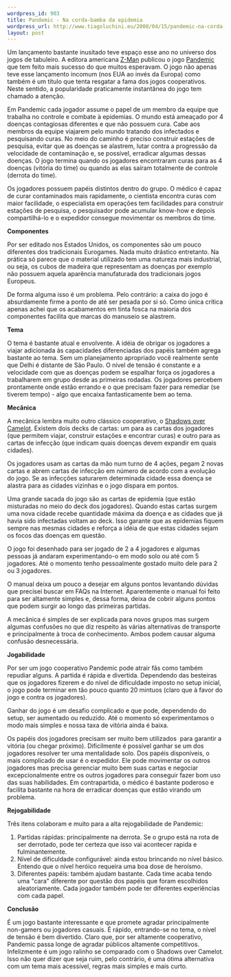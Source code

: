 ```yaml
--- 
wordpress_id: 903
title: Pandemic - Na corda-bamba da epidemia
wordpress_url: http://www.tiagoluchini.eu/2008/04/15/pandemic-na-corda-bamba-da-epidemia/
layout: post
---
```

Um lançamento bastante inusitado teve espaço esse ano no universo dos jogos de tabuleiro. A editora americana <a href="http://www.boardgamegeek.com/publisher/538" target="_blank">Z-Man</a> publicou o jogo <a href="http://www.boardgamegeek.com/game/30549" target="_blank">Pandemic</a> que tem feito mais sucesso do que muitos esperavam. O jogo não apenas teve esse lançamento incomum (nos EUA ao invés da Europa) como também é um título que tenta resgatar a fama dos jogos cooperativos. Neste sentido, a popularidade praticamente instantânea do jogo tem chamado a atenção.

Em Pandemic cada jogador assume o papel de um membro da equipe que trabalha no controle e combate à epidemias. O mundo está ameaçado por 4 doenças contagiosas diferentes e que não possuem cura. Cabe aos membros da equipe viajarem pelo mundo tratando dos infectados e pesquisando curas. No meio do caminho é preciso construir estações de pesquisa, evitar que as doenças se alastrem, lutar contra a progressão da velocidade de contaminação e, se possível, erradicar algumas dessas doenças. O jogo termina quando os jogadores encontraram curas para as 4 doenças (vitória do time) ou quando as elas saíram totalmente de controle (derrota do time).

Os jogadores possuem papéis distintos dentro do grupo. O médico é capaz de curar contaminados mais rapidamente, o cientista encontra curas com maior facilidade, o especialista em operações tem facilidades para construir estações de pesquisa, o pesquisador pode acumular know-how e depois compartilhá-lo e o expedidor consegue movimentar os membros do time.

<strong>Componentes</strong>

Por ser editado nos Estados Unidos, os componentes são um pouco diferentes dos tradicionais Eurogames. Nada muito drástico entretanto. Na prática só parece que o material utilizado tem uma natureza mais industrial, ou seja, os cubos de madeira que representam as doenças por exemplo não possuem aquela aparência manufaturada dos tradicionais jogos Europeus.

De forma alguma isso é um problema. Pelo contrário: a caixa do jogo é absurdamente firme a ponto de até ser pesada por si só. Como única crítica apenas achei que os acabamentos em tinta fosca na maioria dos componentes facilita que marcas do manuseio se alastrem.

<strong>Tema</strong>

O tema é bastante atual e envolvente. A idéia de obrigar os jogadores a viajar adicionada às capacidades diferenciadas dos papéis também agrega bastante ao tema. Sem um planejamento apropriado você realmente sente que Delhi é distante de São Paulo. O nível de tensão é constante e a velocidade com que as doenças podem se espalhar força os jogadores a trabalharem em grupo desde as primeiras rodadas. Os jogadores percebem prontamente onde estão errando e o que precisam fazer para remediar (se tiverem tempo) - algo que encaixa fantasticamente bem ao tema.

<strong>Mecânica</strong>

A mecânica lembra muito outro clássico cooperativo, o <a href="http://www.boardgamegeek.com/game/15062" target="_blank">Shadows over Camelot</a>. Existem dois decks de cartas: um para as cartas dos jogadores (que permitem viajar, construir estações e encontrar curas) e outro para as cartas de infecção (que indicam quais doenças devem expandir em quais cidades).

Os jogadores usam as cartas da mão num turno de 4 ações, pegam 2 novas cartas e abrem cartas de infecção em número de acordo com a evolução do jogo. Se as infecções saturarem determinada cidade essa doença se alastra para as cidades vizinhas e o jogo dispara em pontos.

Uma grande sacada do jogo são as cartas de epidemia (que estão misturadas no meio do deck dos jogadores). Quando estas cartas surgem uma nova cidade recebe quantidade máxima da doença e as cidades que já havia sido infectadas voltam ao deck. Isso garante que as epidemias fiquem sempre nas mesmas cidades e reforça a idéia de que estas cidades sejam os focos das doenças em questão.

O jogo foi desenhado para ser jogado de 2 a 4 jogadores e algumas pessoas já andaram experimentando-o em modo solo ou até com 5 jogadores. Até o momento tenho pessoalmente gostado muito dele para 2 ou 3 jogadores.

O manual deixa um pouco a desejar em alguns pontos levantando dúvidas que precisei buscar em FAQs na Internet. Aparentemente o manual foi feito para ser altamente simples e, dessa forma, deixa de cobrir alguns pontos que podem surgir ao longo das primeiras partidas.

A mecânica é simples de ser explicada para novos grupos mas surgem algumas confusões no que diz respeito às várias alternativas de transporte e principalmente à troca de conhecimento. Ambos podem causar alguma confusão desnecessária.

<strong>Jogabilidade </strong>

Por ser um jogo cooperativo Pandemic pode atrair fãs como também repudiar alguns. A partida é rápida e divertida. Dependendo das besteiras que os jogadores fizerem e do nível de dificuldade imposto no setup inicial, o jogo pode terminar em tão pouco quanto 20 mintuos (claro que à favor do jogo e contra os jogadores).

Ganhar do jogo é um desafio complicado e que pode, dependendo do setup, ser aumentado ou reduzido. Até o momento só experimentamos o modo mais simples e nossa taxa de vitória ainda é baixa.

Os papéis dos jogadores precisam ser muito bem utilizados  para garantir a vitória (ou chegar próximo). Dificilmente é possível ganhar se um dos jogadores resolver ter uma mentalidade solo. Dos papéis disponíveis, o mais complicado de usar é o expedidor. Ele pode movimentar os outros jogadores mas precisa gerenciar muito bem suas cartas e negociar excepcionalmente entre os outros jogadores para conseguir fazer bom uso das suas habilidades. Em contrapartida, o médico é bastante poderoso e facilita bastante na hora de erradicar doenças que estão virando um problema.

<strong>Rejogabilidade</strong>

Três itens colaboram e muito para a alta rejogabilidade de Pandemic:
<ol>
	<li>Partidas rápidas: principalmente na derrota. Se o grupo está na rota de ser derrotado, pode ter certeza que isso vai acontecer rapida e fulminantemente.</li>
	<li>Nível de dificuldade configurável: ainda estou brincando no nível básico. Entendo que o nível heróico requeira uma boa dose de heroísmo.</li>
	<li>Diferentes papéis: também ajudam bastante. Cada time acaba tendo uma "cara" diferente por questão dos papéis que foram escolhidos aleatoriamente. Cada jogador também pode ter diferentes experiências com cada papel.</li>
</ol>
<strong>Conclusão</strong>

É um jogo bastante interessante e que promete agradar principalmente non-gamers ou jogadores casuais. É rápido, entrando-se no tema, o nível de tensão é bem divertido. Claro que, por ser altamente cooperativo, Pandemic passa longe de agradar públicos altamente competitivos.
Infelizmente é um jogo ralinho se comparado com o Shadows over Camelot. Isso não quer dizer que seja ruim, pelo contrário, é uma ótima alternativa com um tema mais acessível, regras mais simples e mais curto.
